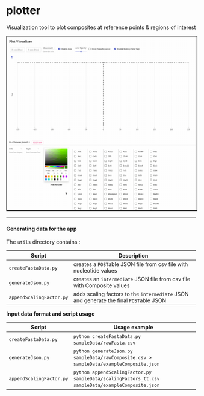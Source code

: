 # plotter

<p align="center">
Visualization tool to plot composites at reference points &amp; regions of interest
</p>
<p align="center">
<img src="./images/plotterInterface.gif" width="860" border="2px solid black"/>
</p>

---

#### Generating data for the app

The `utils` directory contains :

| Script                   | Description                                                                            |
| ------------------------ | -------------------------------------------------------------------------------------- |
| `createFastaData.py`     | creates a `POST`able JSON file from csv file with nucleotide values                    |
| `generateJson.py`        | creates an `intermediate` JSON file from csv file with Composite values                |
| `appendScalingFactor.py` | adds scaling factors to the `intermediate` JSON and generate the final `POST`able JSON |

**Input data format and script usage**

| Script                   | Usage example                                                                                     |
| ------------------------ | ------------------------------------------------------------------------------------------------- |
| `createFastaData.py`     | `python createFastaData.py sampleData/rawFasta.csv`                                               |
| `generateJson.py`        | `python generateJson.py sampleData/rawComposite.csv > sampleData/exampleComposite.json`           |
| `appendScalingFactor.py` | `python appendScalingFactor.py sampleData/scalingFactors_tt.csv sampleData/exampleComposite.json` |
